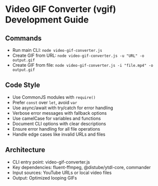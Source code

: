# Video GIF Converter (vgif) Development Guide

## Commands
- Run main CLI: `node video-gif-converter.js`
- Create GIF from URL: `node video-gif-converter.js -u "URL" -o output.gif`
- Create GIF from file: `node video-gif-converter.js -i "file.mp4" -o output.gif`

## Code Style
- Use CommonJS modules with `require()`
- Prefer `const` over `let`, avoid `var`
- Use async/await with try/catch for error handling
- Verbose error messages with fallback options
- Use camelCase for variables and functions
- Document CLI options with clear descriptions
- Ensure error handling for all file operations
- Handle edge cases like invalid URLs and files

## Architecture
- CLI entry point: video-gif-converter.js
- Key dependencies: fluent-ffmpeg, @distube/ytdl-core, commander
- Input sources: YouTube URLs or local video files
- Output: Optimized looping GIFs